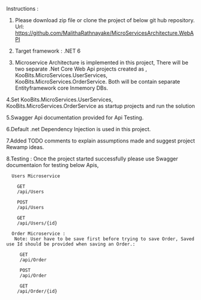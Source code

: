 Instructions :

1. Please download zip file or clone the project of below git hub repository. 
      Url: 
 https://github.com/MalithaRathnayake/MicroServicesArchitecture.WebAPI

2. Target framework : .NET 6

3. Microservice Architecture is implemented in this project, There will be two    	separate .Net Core Web Api projects created as , 
     		KooBits.MicroServices.UserServices,
    		KooBits.MicroServices.OrderService.
     Both will be contain separate Entityframework core Inmemory DBs.  

4.Set  KooBits.MicroServices.UserServices,    		KooBits.MicroServices.OrderService as startup projects and run the solution

5.Swagger Api documentation provided for Api Testing.

6.Default .net Dependency Injection is used in this project.

7.Added TODO comments to explain assumptions made and suggest project Rewamp ideas.

8.Testing : Once the project started successfully please use Swagger documentaion for testing below Apis,
   
      Users Microservice
 
        GET
        /api/Users

        POST
        /api/Users

        GET
        /api/Users/{id}
      
      Order Microservice : 
       Note: User have to be save first before trying to save Order, Saved use Id should be provided when saving an Order.: 
        
         GET
         /api/Order
         
         POST
         /api/Order
         
         GET
        /api/Order/{id}
